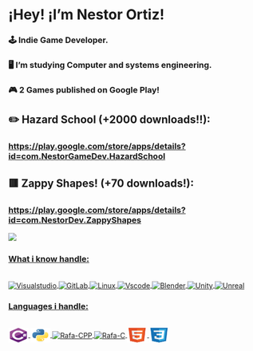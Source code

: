 # ¡Hey! ¡I’m Nestor Ortiz! 

### 🕹️ Indie Game Developer.
### 🖥️ I’m studying Computer and systems engineering.
### 🎮 2 Games published on Google Play!

## ✏️ Hazard School (+2000 downloads!!):
### https://play.google.com/store/apps/details?id=com.NestorGameDev.HazardSchool
## 🟥 Zappy Shapes! (+70 downloads!):
### https://play.google.com/store/apps/details?id=com.NestorDev.ZappyShapes

<div align="left">
  <a href="https://github.com/nestorotz">
  <img height="180em" src="https://github-readme-stats.vercel.app/api?username=nestorotzx&show_icons=true&theme=dark&include_all_commits=true&count_private=true"/>
</div>


### What i know handle:
  
<div style="display: inline_block"><br>
  
  <img align="center" alt="Visualstudio" height="30" width="40" src="https://cdn.jsdelivr.net/gh/devicons/devicon/icons/visualstudio/visualstudio-plain.svg"/>        
  <img align="center" alt="GitLab" height="30" width="40" src="https://cdn.jsdelivr.net/gh/devicons/devicon/icons/gitlab/gitlab-original.svg"/>        
  <img align="center" alt="Linux" height="30" width="40" src="https://cdn.jsdelivr.net/gh/devicons/devicon/icons/linux/linux-original.svg"/>        
  <img align="center" alt="Vscode" height="30" width="40" src="https://cdn.jsdelivr.net/gh/devicons/devicon/icons/vscode/vscode-original.svg"/>        
  <img align="center" alt="Blender" height="30" width="40" src="https://cdn.jsdelivr.net/gh/devicons/devicon/icons/blender/blender-original.svg"/>        
  <img align="center" alt="Unity" height="30" width="40" src="https://cdn.jsdelivr.net/gh/devicons/devicon/icons/unity/unity-original.svg"/>        
  <img align="center" alt="Unreal" height="30" width="40" src="https://cdn.jsdelivr.net/gh/devicons/devicon/icons/unrealengine/unrealengine-original.svg"/>          
</div>

### Languages i handle: 
 
<div style="display: inline_block"><br>

  <img align="center" alt="Rafa-Csharp" height="30" width="40" src="https://raw.githubusercontent.com/devicons/devicon/master/icons/csharp/csharp-original.svg">        
  <img align="center" alt="Rafa-Python" height="30" width="40" src="https://raw.githubusercontent.com/devicons/devicon/master/icons/python/python-original.svg">
  <img align="center" alt="Rafa-CPP" height="30" width="40" src="https://cdn.jsdelivr.net/gh/devicons/devicon/icons/cplusplus/cplusplus-original.svg">
  <img align="center" alt="Rafa-C" height="30" width="40" src="https://cdn.jsdelivr.net/gh/devicons/devicon/icons/c/c-original.svg">
  <img align="center" alt="Rafa-HTML" height="30" width="40" src="https://raw.githubusercontent.com/devicons/devicon/master/icons/html5/html5-original.svg">
  <img align="center" alt="Rafa-CSS" height="30" width="40" src="https://raw.githubusercontent.com/devicons/devicon/master/icons/css3/css3-original.svg">
</div>
